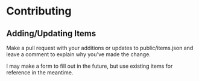 # Contributing
## Adding/Updating Items
Make a pull request with your additions or updates to public/items.json and leave a comment to explain why you've made the change.

I may make a form to fill out in the future, but use existing items for reference in the meantime.
